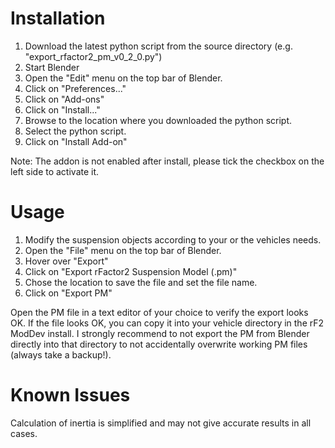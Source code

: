 # Installation
1. Download the latest python script from the source directory (e.g. "export_rfactor2_pm_v0_2_0.py")
2. Start Blender
3. Open the "Edit" menu on the top bar of Blender.
4. Click on "Preferences..."
5. Click on "Add-ons"
6. Click on "Install..."
7. Browse to the location where you downloaded the python script.
8. Select the python script.
9. Click on "Install Add-on"

Note: The addon is not enabled after install, please tick the checkbox on the left side to activate it.

# Usage
1. Modify the suspension objects according to your or the vehicles needs.
2. Open the "File" menu on the top bar of Blender.
3. Hover over "Export"
4. Click on "Export rFactor2 Suspension Model (.pm)"
5. Chose the location to save the file and set the file name.
6. Click on "Export PM"

Open the PM file in a text editor of your choice to verify the export looks OK. If the file looks OK, you can copy it into your vehicle directory in the rF2 ModDev install. I strongly recommend to not export the PM from Blender directly into that directory to not accidentally overwrite working PM files (always take a backup!).

# Known Issues
Calculation of inertia is simplified and may not give accurate results in all cases.
